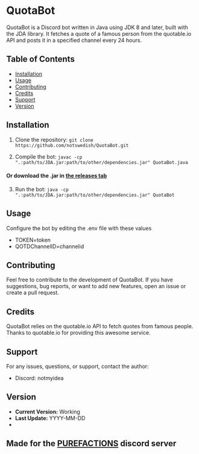 # QuotaBot

QuotaBot is a Discord bot written in Java using JDK 8 and later, built with the JDA library. It fetches a quote of a famous person from the quotable.io API and posts it in a specified channel every 24 hours.

## Table of Contents
- [Installation](#installation)
- [Usage](#usage)
- [Contributing](#contributing)
- [Credits](#credits)
- [Support](#support)
- [Version](#version)

## Installation

1. Clone the repository:
   ```git clone https://github.com/notswedish/QuotaBot.git```

2. Compile the bot:
   ```javac -cp ".:path/to/JDA.jar:path/to/other/dependencies.jar" QuotaBot.java```

#### Or download the .jar in [the releases tab](https://github.com/notswedish/QuotaBot/releases)

3. Run the bot:
   ```java -cp ".:path/to/JDA.jar:path/to/other/dependencies.jar" QuotaBot```

## Usage

Configure the bot by editing the .env file with these values
- TOKEN=token
- QOTDChannelID=channelid

## Contributing

Feel free to contribute to the development of QuotaBot. If you have suggestions, bug reports, or want to add new features, open an issue or create a pull request.

## Credits

QuotaBot relies on the quotable.io API to fetch quotes from famous people. Thanks to quotable.io for providing this awesome service.

## Support

For any issues, questions, or support, contact the author:
- Discord: notmyidea



## Version

- **Current Version:** Working
- **Last Update:** YYYY-MM-DD
-

## Made for the [PUREFACTIONS](https://discord.gg/purefactions) discord server

